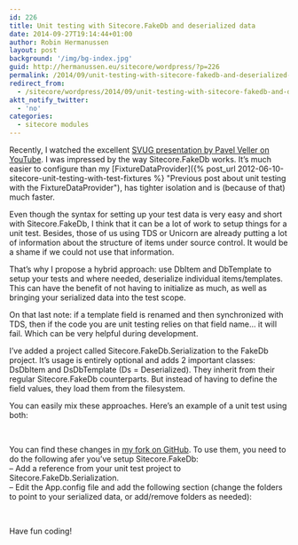 ```yaml
---
id: 226
title: Unit testing with Sitecore.FakeDb and deserialized data
date: 2014-09-27T19:14:44+01:00
author: Robin Hermanussen
layout: post
background: '/img/bg-index.jpg'
guid: http://hermanussen.eu/sitecore/wordpress/?p=226
permalink: /2014/09/unit-testing-with-sitecore-fakedb-and-deserialized-data/
redirect_from:
  - /sitecore/wordpress/2014/09/unit-testing-with-sitecore-fakedb-and-deserialized-data/
aktt_notify_twitter:
  - 'no'
categories:
  - sitecore modules
---
```

Recently, I watched the excellent <a title="SVUG session about Sitecore.FakeDb" href="https://www.youtube.com/watch?v=9IgKrI3Y_Z0">SVUG presentation by Pavel Veller on YouTube</a>. I was impressed by the way Sitecore.FakeDb works. It&#8217;s much easier to configure than my [FixtureDataProvider]({% post_url 2012-06-10-sitecore-unit-testing-with-test-fixtures %} "Previous post about unit testing with the FixtureDataProvider"), has tighter isolation and is (because of that) much faster.

Even though the syntax for setting up your test data is very easy and short with Sitecore.FakeDb, I think that it can be a lot of work to setup things for a unit test. Besides, those of us using TDS or Unicorn are already putting a lot of information about the structure of items under source control. It would be a shame if we could not use that information.

That&#8217;s why I propose a hybrid approach: use DbItem and DbTemplate to setup your tests and where needed, deserialize individual items/templates. This can have the benefit of not having to initialize as much, as well as bringing your serialized data into the test scope.

On that last note: if a template field is renamed and then synchronized with TDS, then if the code you are unit testing relies on that field name&#8230; it will fail. Which can be very helpful during development.

I&#8217;ve added a project called Sitecore.FakeDb.Serialization to the FakeDb project. It&#8217;s usage is entirely optional and adds 2 important classes: DsDbItem and DsDbTemplate (Ds = Deserialized). They inherit from their regular Sitecore.FakeDb counterparts. But instead of having to define the field values, they load them from the filesystem.

You can easily mix these approaches. Here&#8217;s an example of a unit test using both:



&nbsp;

You can find these changes in <a title="Sitecore.FakeDb fork on GitHub" href="https://github.com/hermanussen/Sitecore.FakeDb">my fork on GitHub</a>. To use them, you need to do the following afer you&#8217;ve setup Sitecore.FakeDb:  
&#8211; Add a reference from your unit test project to Sitecore.FakeDb.Serialization.  
&#8211; Edit the App.config file and add the following section (change the folders to point to your serialized data, or add/remove folders as needed):



&nbsp;

Have fun coding!